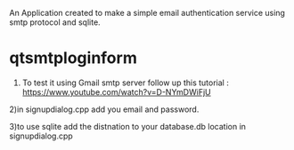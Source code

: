 
An Application created to make a simple email authentication service using smtp protocol and sqlite.
# qtsmtploginform
1) To test it using Gmail smtp server follow up this tutorial : 
https://www.youtube.com/watch?v=D-NYmDWiFjU

2)in signupdialog.cpp add you email and password.

3)to use sqlite add the distnation to your database.db location in signupdialog.cpp

